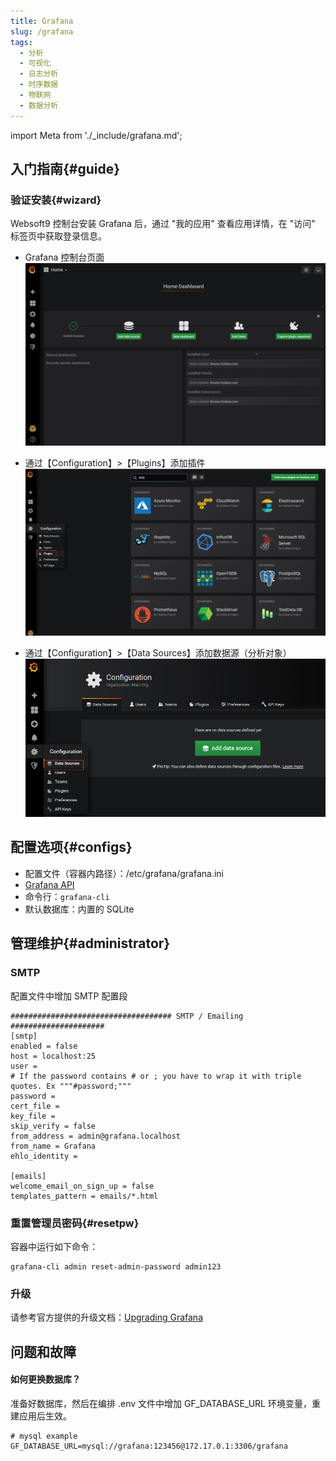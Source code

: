 ```yaml
---
title: Grafana
slug: /grafana
tags:
  - 分析
  - 可视化
  - 日志分析
  - 时序数据
  - 物联网
  - 数据分析
---
```


import Meta from './_include/grafana.md';

<Meta name="meta" />

## 入门指南{#guide}

### 验证安装{#wizard}

Websoft9 控制台安装 Grafana 后，通过 "我的应用" 查看应用详情，在 "访问" 标签页中获取登录信息。  

- Grafana 控制台页面  
   ![Grafana 控制台](./assets/grafana-dashboard-websoft9.png)

- 通过【Configuration】>【Plugins】添加插件  
   ![Grafana 添加插件](./assets/grafana-plugins-websoft9.png)

- 通过【Configuration】>【Data Sources】添加数据源（分析对象）  
   ![Grafana 添加数据源](./assets/grafana-datasource-websoft9.png)

## 配置选项{#configs}

- 配置文件（容器内路径）：/etc/grafana/grafana.ini
- [Grafana API](https://grafana.com/docs/grafana/latest/http_api)
- 命令行：`grafana-cli`
- 默认数据库：内置的 SQLite

## 管理维护{#administrator}

### SMTP

配置文件中增加 SMTP 配置段

   ```
   #################################### SMTP / Emailing #####################
   [smtp]
   enabled = false
   host = localhost:25
   user =
   # If the password contains # or ; you have to wrap it with triple quotes. Ex """#password;"""
   password =
   cert_file =
   key_file =
   skip_verify = false
   from_address = admin@grafana.localhost
   from_name = Grafana
   ehlo_identity =

   [emails]
   welcome_email_on_sign_up = false
   templates_pattern = emails/*.html
   ```


### 重置管理员密码{#resetpw}

容器中运行如下命令：  

```
grafana-cli admin reset-admin-password admin123
```

### 升级

请参考官方提供的升级文档：[Upgrading Grafana](https://grafana.com/docs/installation/upgrading/)

## 问题和故障

#### 如何更换数据库？

准备好数据库，然后在编排 .env 文件中增加 GF_DATABASE_URL 环境变量，重建应用后生效。
```
# mysql example
GF_DATABASE_URL=mysql://grafana:123456@172.17.0.1:3306/grafana
```
